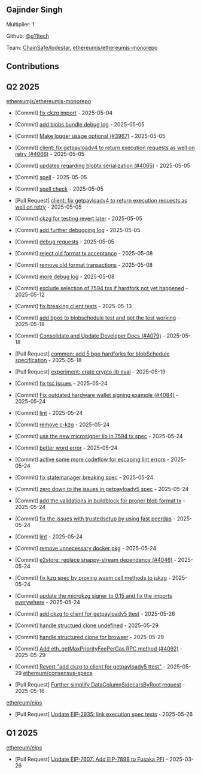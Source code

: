 
## Gajinder Singh
Multiplier: 1

Github: [@g11tech](https://github.com/g11tech)

Team: [ChainSafe/lodestar](https://github.com/ChainSafe/lodestar/pulls?q=author%3Ag11tech), [ethereumjs/ethereumjs-monorepo](https://github.com/ethereumjs/ethereumjs-monorepo/pulls?q=is%3Apr+author%3Ag11tech)

## Contributions

## Q2 2025


[ethereumjs/ethereumjs-monorepo](https://github.com/ethereumjs/ethereumjs-monorepo)
* [Commit] [fix ckzg import](https://github.com/ethereumjs/ethereumjs-monorepo/commit/a336031d849965b379f4c29c29974ad006369a47) - 2025-05-04
* [Commit] [add blobs bundle debug log](https://github.com/ethereumjs/ethereumjs-monorepo/commit/e886c2cd35d8cc8920b0ab46e37361301e739889) - 2025-05-05
* [Commit] [Make logger usage optional (#3967)](https://github.com/ethereumjs/ethereumjs-monorepo/commit/9ee0c91a64c54e27c5674906b10f35c2fb63acd8) - 2025-05-05
* [Commit] [client: fix getpayloadv4 to return execution requests as well on retry (#4066)](https://github.com/ethereumjs/ethereumjs-monorepo/commit/0303764d463da56c20adeb669425712855529db0) - 2025-05-05
* [Commit] [updates regarding blobtx serialization (#4065)](https://github.com/ethereumjs/ethereumjs-monorepo/commit/83ce85189330a15db35cbd37cdbaf696621a1da0) - 2025-05-05
* [Commit] [spell](https://github.com/ethereumjs/ethereumjs-monorepo/commit/95f8d904fd07b0ca44e2e24f463912f8e0320f9b) - 2025-05-05
* [Commit] [spell check](https://github.com/ethereumjs/ethereumjs-monorepo/commit/3ef255abfcc4e1c3124843c923bbba54ffc27f5c) - 2025-05-05
* [Pull Request] [client: fix getpayloadv4 to return execution requests as well on retry](https://github.com/ethereumjs/ethereumjs-monorepo/pull/4066) - 2025-05-05
* [Commit] [ckzg for testing revert later](https://github.com/ethereumjs/ethereumjs-monorepo/commit/844aa06ce120ee14ba846e99dc86d52c5ff79870) - 2025-05-05
* [Commit] [add further debugging log](https://github.com/ethereumjs/ethereumjs-monorepo/commit/07517ad175ef4774962f1e394591087d85a0c72f) - 2025-05-05
* [Commit] [debug requests](https://github.com/ethereumjs/ethereumjs-monorepo/commit/fe8dc45770cb4bdd49ac70034db037504023ee91) - 2025-05-05
* [Commit] [reject old format tx acceptance](https://github.com/ethereumjs/ethereumjs-monorepo/commit/361e9973039a25a37c48091bda2aa81b69d8eccf) - 2025-05-08
* [Commit] [remove old format transactions](https://github.com/ethereumjs/ethereumjs-monorepo/commit/71fd34dc77419b22f55e72842fa2e1651050cb26) - 2025-05-08
* [Commit] [more debug log](https://github.com/ethereumjs/ethereumjs-monorepo/commit/621d70de48e76f7a762d5148c2b681fcf38c5e60) - 2025-05-08
* [Commit] [exclude selection of 7594 txs if hardfork not yet happened](https://github.com/ethereumjs/ethereumjs-monorepo/commit/18e0ad6f6659d9011da3709727a368c8293e241d) - 2025-05-12
* [Commit] [fix breaking client tests](https://github.com/ethereumjs/ethereumjs-monorepo/commit/f91bea7ecdc9e2e2ec8178e4e18388be080c0411) - 2025-05-13

* [Commit] [add bpos to blobschedule test and get the test working](https://github.com/ethereumjs/ethereumjs-monorepo/commit/48e5a38bcf17a504c9926b3ca426650198c48460) - 2025-05-18
* [Commit] [Consolidate and Update Developer Docs (#4079)](https://github.com/ethereumjs/ethereumjs-monorepo/commit/3bb0617fc6e0c75110c0c198288ab2788f6dab2e) - 2025-05-18
* [Pull Request] [common: add 5 bpo hardforks for blobSchedule specification](https://github.com/ethereumjs/ethereumjs-monorepo/pull/4085) - 2025-05-18
* [Pull Request] [experiment: crate crypto lib eval](https://github.com/ethereumjs/ethereumjs-monorepo/pull/4087) - 2025-05-19
* [Commit] [fix tsc issues](https://github.com/ethereumjs/ethereumjs-monorepo/commit/e5792171ffbde05ad8a7d3739f82f8cbea0810b4) - 2025-05-24
* [Commit] [Fix outdated hardware wallet signing example (#4084)](https://github.com/ethereumjs/ethereumjs-monorepo/commit/98cb6842436f7e8105a8584cd1b57912da064ef8) - 2025-05-24
* [Commit] [lint](https://github.com/ethereumjs/ethereumjs-monorepo/commit/1aa7b765fde98a81e25f4672f8eb069c1604d77f) - 2025-05-24
* [Commit] [remove c-kzg](https://github.com/ethereumjs/ethereumjs-monorepo/commit/56b12d5d4c31d69f3e9a67cc5b2695bc0a4c5175) - 2025-05-24
* [Commit] [use the new microsigner lib in 7594 tx spec](https://github.com/ethereumjs/ethereumjs-monorepo/commit/23ca64db950758df8eaa3bf7e8a9aa2292bfc9a4) - 2025-05-24
* [Commit] [better word error](https://github.com/ethereumjs/ethereumjs-monorepo/commit/22194e6a668ff104767ceeabac68ef4cdcb8f7e1) - 2025-05-24
* [Commit] [active some more codeflow for escaping lint errors](https://github.com/ethereumjs/ethereumjs-monorepo/commit/9c6128f35074cd868e85ee6bf96f892acd5c2d31) - 2025-05-24
* [Commit] [fix statemanager breaking spec](https://github.com/ethereumjs/ethereumjs-monorepo/commit/8553e2ab7dda634d2c35d9d515a187f41376a0be) - 2025-05-24
* [Commit] [zero down to the issues in getpayloadv5 spec](https://github.com/ethereumjs/ethereumjs-monorepo/commit/f357ac4b691c2e3bcc5f12350b6345b301a4f62f) - 2025-05-24
* [Commit] [add the validations in buildblock for proper blob format tx](https://github.com/ethereumjs/ethereumjs-monorepo/commit/bb821badecfeabd27fcb7850405bbfb94002a169) - 2025-05-24
* [Commit] [fix the issues with trustedsetup by using fast peerdas](https://github.com/ethereumjs/ethereumjs-monorepo/commit/1964aa3217d4c8056700a5397917f14449f6548c) - 2025-05-24
* [Commit] [lint](https://github.com/ethereumjs/ethereumjs-monorepo/commit/fc31e352ad93d4d234948a3cb3cff884d4914a44) - 2025-05-24
* [Commit] [remove unnecessary docker pkg](https://github.com/ethereumjs/ethereumjs-monorepo/commit/904869a20ae998694cae2dd44c05629af5ebab38) - 2025-05-24
* [Commit] [e2store: replace snappy-stream dependency (#4046)](https://github.com/ethereumjs/ethereumjs-monorepo/commit/09a83bd3094b35dc8e9f80ed5c62aa6a8689bfd1) - 2025-05-24
* [Commit] [fix kzg spec by proxing wasm cell methods to jskzg](https://github.com/ethereumjs/ethereumjs-monorepo/commit/fa74e1b89f68a074843f8865a5524b5d7787cefc) - 2025-05-24
* [Commit] [update the microkzg signer to 0.15 and fix the imports everywhere](https://github.com/ethereumjs/ethereumjs-monorepo/commit/315c4b70277d04b6e6e522476b24f61b3290bb15) - 2025-05-24
* [Commit] [add ckzg to client for getpayloadv5 ttest](https://github.com/ethereumjs/ethereumjs-monorepo/commit/d0b040463218a966b010b6d3ffab187d31648ead) - 2025-05-26
* [Commit] [handle structued clone undefined](https://github.com/ethereumjs/ethereumjs-monorepo/commit/cf60e4431c6dd995656ea7b3f2f112b08cb63d84) - 2025-05-29
* [Commit] [handle structured clone for browser](https://github.com/ethereumjs/ethereumjs-monorepo/commit/bf4d8a4acf09768c8792a2e2a24e3bcaa9f07efd) - 2025-05-29
* [Commit] [Add eth_getMaxPriorityFeePerGas RPC method (#4092)](https://github.com/ethereumjs/ethereumjs-monorepo/commit/504212eb70af162bc4b0c1237376fbfd4f760b16) - 2025-05-29
* [Commit] [Revert "add ckzg to client for getpayloadv5 ttest"](https://github.com/ethereumjs/ethereumjs-monorepo/commit/1b56516330fba287b74ff0e4b0cda10069d74a21) - 2025-05-29
[ethereum/consensus-specs](https://github.com/ethereum/consensus-specs)
* [Pull Request] [Further simplify DataColumnSidecarsByRoot request](https://github.com/ethereum/consensus-specs/pull/4323) - 2025-05-16

[ethereum/eips](https://github.com/ethereum/eips)
* [Pull Request] [Update EIP-2935: link execution spec tests](https://github.com/ethereum/EIPs/pull/9826) - 2025-05-26
## Q1 2025

[ethereum/eips](https://github.com/ethereum/eips)
* [Pull Request] [Update EIP-7607: Add EIP-7898 to Fusaka PFI](https://github.com/ethereum/EIPs/pull/9549) - 2025-03-26
